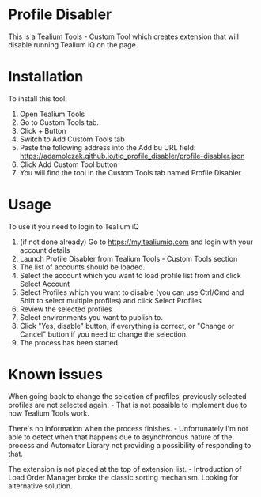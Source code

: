 # Profile Disabler

This is a [Tealium Tools](https://chrome.google.com/webstore/detail/tealium-tools/gidnphnamcemailggkemcgclnjeeokaa) - Custom Tool which creates extension that will disable running Tealium iQ on the page.

# Installation

To install this tool:

1. Open Tealium Tools
2. Go to Custom Tools tab.
3. Click + Button
4. Switch to Add Custom Tools tab
5. Paste the following address into the Add bu URL field: https://adamolczak.github.io/tiq_profile_disabler/profile-disabler.json
6. Click Add Custom Tool button
7. You will find the tool in the Custom Tools tab named Profile Disabler

# Usage
To use it you need to login to Tealium iQ

1. (if not done already) Go to https://my.tealiumiq.com and login with your account details
2. Launch Profile Disabler from Tealium Tools - Custom Tools section
3. The list of accounts should be loaded.
4. Select the account which you want to load profile list from and click Select Account
5. Select Profiles which you want to disable (you can use Ctrl/Cmd and Shift to select multiple profiles) and click Select Profiles
6. Review the selected profiles
7. Select environments you want to publish to.
8. Click "Yes, disable" button, if everything is correct, or "Change or Cancel" button if you need to change the selection.
9. The process has been started.

# Known issues
When going back to change the selection of profiles, previously selected profiles are not selected again. - That is not possible to implement due to how Tealium Tools work.

There's no information when the process finishes. - Unfortunately I'm not able to detect when that happens due to asynchronous nature of the process and Automator Library not providing a possibility of responding to that.

The extension is not placed at the top of extension list. - Introduction of Load Order Manager broke the classic sorting mechanism. Looking for alternative solution.